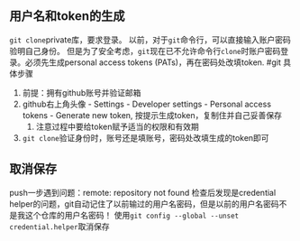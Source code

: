 ## 用户名和token的生成
`git clone`private库，要求登录。
以前，对于`git`命令行，可以直接输入账户密码验明自己身份。
但是为了安全考虑，`git`现在已不允许命令行`clone`时账户密码登录。必须先生成personal access tokens (PATs)，再在密码处改填token. #git
具体步骤
1. 前提：拥有github账号并验证邮箱
2. github右上角头像 - Settings - Developer settings - Personal access tokens - Generate new token, 按提示生成token，复制住并自己妥善保存
    1. 注意过程中要给token赋予适当的权限和有效期
3. `git clone`验证身份时，账号还是填账号，密码处改填生成的token即可
## 取消保存
push一步遇到问题：remote: repository not found
检查后发现是credential helper的问题，git自动记住了以前输过的用户名密码，但是以前的用户名密码不是我这个仓库的用户名密码！
使用`git config --global --unset credential.helper`取消保存